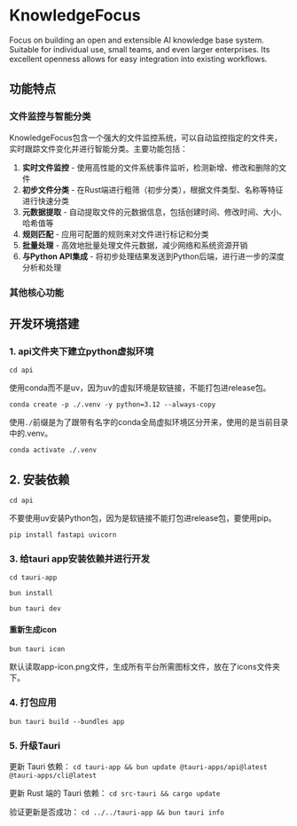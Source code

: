 # KnowledgeFocus

Focus on building an open and extensible AI knowledge base system. Suitable for individual use, small teams, and even larger enterprises. Its excellent openness allows for easy integration into existing workflows.

## 功能特点

### 文件监控与智能分类

KnowledgeFocus包含一个强大的文件监控系统，可以自动监控指定的文件夹，实时跟踪文件变化并进行智能分类。主要功能包括：

1. **实时文件监控** - 使用高性能的文件系统事件监听，检测新增、修改和删除的文件
2. **初步文件分类** - 在Rust端进行粗筛（初步分类），根据文件类型、名称等特征进行快速分类
3. **元数据提取** - 自动提取文件的元数据信息，包括创建时间、修改时间、大小、哈希值等
4. **规则匹配** - 应用可配置的规则来对文件进行标记和分类
5. **批量处理** - 高效地批量处理文件元数据，减少网络和系统资源开销
6. **与Python API集成** - 将初步处理结果发送到Python后端，进行进一步的深度分析和处理

### 其他核心功能

## 开发环境搭建

### 1. api文件夹下建立python虚拟环境

`cd api`

使用conda而不是uv，因为uv的虚拟环境是软链接，不能打包进release包。

`conda create -p ./.venv -y python=3.12 --always-copy`

使用`./`前缀是为了跟带有名字的conda全局虚拟环境区分开来，使用的是当前目录中的.venv。

`conda activate ./.venv`

## 2. 安装依赖

`cd api`

不要使用uv安装Python包，因为是软链接不能打包进release包，要使用pip。

`pip install fastapi uvicorn`

### 3. 给tauri app安装依赖并进行开发

`cd tauri-app`

`bun install`

`bun tauri dev`

#### 重新生成icon

`bun tauri icon`

默认读取app-icon.png文件，生成所有平台所需图标文件，放在了icons文件夹下。

### 4. 打包应用

`bun tauri build --bundles app`

### 5. 升级Tauri

更新 Tauri 依赖：
`cd tauri-app && bun update @tauri-apps/api@latest @tauri-apps/cli@latest`

更新 Rust 端的 Tauri 依赖：
`cd src-tauri && cargo update`

验证更新是否成功：
`cd ../../tauri-app && bun tauri info`

